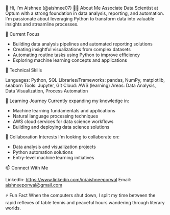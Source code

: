 👋 Hi, I'm Aishnee (@aishnee07)
👨‍💻 About Me
Associate Data Scientist at Optum with a strong foundation in data analysis, reporting, and automation. I'm passionate about leveraging Python to transform data into valuable insights and streamline processes.

🔭 Current Focus

- Building data analysis pipelines and automated reporting solutions
- Creating insightful visualizations from complex datasets
- Automating routine tasks using Python to improve efficiency
- Exploring machine learning concepts and applications

💼 Technical Skills

Languages: Python, SQL
Libraries/Frameworks: pandas, NumPy, matplotlib, seaborn
Tools: Jupyter, Git
Cloud: AWS (learning)
Areas: Data Analysis, Data Visualization, Process Automation

🌱 Learning Journey
Currently expanding my knowledge in:

- Machine learning fundamentals and applications
- Natural language processing techniques
- AWS cloud services for data science workflows
- Building and deploying data science solutions

💞️ Collaboration Interests
I'm looking to collaborate on:

- Data analysis and visualization projects
- Python automation solutions
- Entry-level machine learning initiatives

📫 Connect With Me

LinkedIn: https://www.linkedin.com/in/aishneeporwal
Email: aishneeporwal@gmail.com

⚡ Fun Fact
When the computers shut down, I split my time between the rapid reflexes of table tennis and peaceful hours wandering through literary worlds.

<!---
aishnee07/aishnee07 is a ✨ special ✨ repository because its `README.md` (this file) appears on your GitHub profile.
You can click the Preview link to take a look at your changes.
--->

